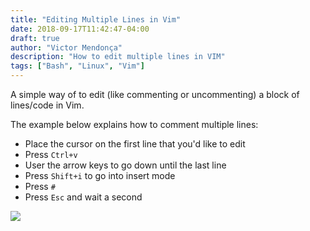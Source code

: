 ```yaml
---
title: "Editing Multiple Lines in Vim"
date: 2018-09-17T11:42:47-04:00
draft: true
author: "Victor Mendonça"
description: "How to edit multiple lines in VIM"
tags: ["Bash", "Linux", "Vim"]
---
```


A simple way of to edit (like commenting or uncommenting) a block of lines/code in Vim.

The example below explains how to comment multiple lines:

* Place the cursor on the first line that you'd like to edit
* Press `Ctrl+v`
* User the arrow keys to go down until the last line
* Press `Shift+i` to go into insert mode
* Press `#`
* Press `Esc` and wait a second

![](/img/uncomment-multiple-lines-in-vim.gif)
